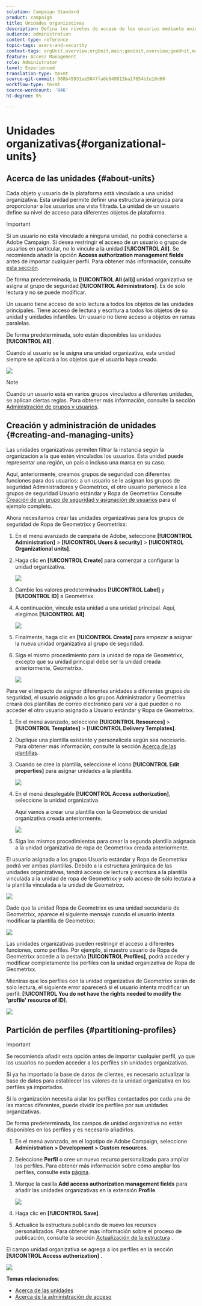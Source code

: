 ```yaml
---
solution: Campaign Standard
product: campaign
title: Unidades organizativas
description: Defina los niveles de acceso de los usuarios mediante unidades organizativas.
audience: administration
content-type: reference
topic-tags: users-and-security
context-tags: orgUnit,overview;orgUnit,main;geoUnit,overview;geoUnit,main
feature: Access Management
role: Administrator
level: Experienced
translation-type: tm+mt
source-git-commit: 088b49931ee5047fa6b949813ba17654b1e10d60
workflow-type: tm+mt
source-wordcount: '846'
ht-degree: 5%

---
```



# Unidades organizativas{#organizational-units}

## Acerca de las unidades {#about-units}

Cada objeto y usuario de la plataforma está vinculado a una unidad organizativa. Esta unidad permite definir una estructura jerárquica para proporcionar a los usuarios una vista filtrada. La unidad de un usuario define su nivel de acceso para diferentes objetos de plataforma.

>[!IMPORTANT]
>
>Si un usuario no está vinculado a ninguna unidad, no podrá conectarse a Adobe Campaign. Si desea restringir el acceso de un usuario o grupo de usuarios en particular, no lo vincule a la unidad **[!UICONTROL All]**. Se recomienda añadir la opción **Access authorization management fields** antes de importar cualquier perfil. Para obtener más información, consulte [esta sección](../../administration/using/organizational-units.md#partitioning-profiles).
>
>De forma predeterminada, la **[!UICONTROL All (all)]** unidad organizativa se asigna al grupo de seguridad **[!UICONTROL Administrators]**. Es de solo lectura y no se puede modificar.

Un usuario tiene acceso de solo lectura a todos los objetos de las unidades principales. Tiene acceso de lectura y escritura a todos los objetos de su unidad y unidades infantiles. Un usuario no tiene acceso a objetos en ramas paralelas.

De forma predeterminada, solo están disponibles las unidades **[!UICONTROL All]** .

Cuando al usuario se le asigna una unidad organizativa, esta unidad siempre se aplicará a los objetos que el usuario haya creado.

![](assets/user_management_2.png)

>[!NOTE]
>
>Cuando un usuario está en varios grupos vinculados a diferentes unidades, se aplican ciertas reglas. Para obtener más información, consulte la sección [Administración de grupos y usuarios](../../administration/using/managing-groups-and-users.md).

## Creación y administración de unidades {#creating-and-managing-units}

Las unidades organizativas permiten filtrar la instancia según la organización a la que estén vinculados los usuarios. Esta unidad puede representar una región, un país o incluso una marca en su caso.

Aquí, anteriormente, creamos grupos de seguridad con diferentes funciones para dos usuarios: a un usuario se le asignan los grupos de seguridad Administradores y Geometrixx, el otro usuario pertenece a los grupos de seguridad Usuario estándar y Ropa de Geometrixx Consulte [Creación de un grupo de seguridad y asignación de usuarios](../../administration/using/managing-groups-and-users.md#creating-a-security-group-and-assigning-users) para el ejemplo completo.

Ahora necesitamos crear las unidades organizativas para los grupos de seguridad de Ropa de Geometrixx y Geometrixx:

1. En el menú avanzado de campaña de Adobe, seleccione **[!UICONTROL Administration]** > **[!UICONTROL Users & security]** > **[!UICONTROL Organizational units]**.
1. Haga clic en **[!UICONTROL Create]** para comenzar a configurar la unidad organizativa.

   ![](assets/manage_units_1.png)

1. Cambie los valores predeterminados **[!UICONTROL Label]** y **[!UICONTROL ID]** a Geometrixx.
1. A continuación, vincule esta unidad a una unidad principal. Aquí, elegimos **[!UICONTROL All]**.

   ![](assets/manage_units_2.png)

1. Finalmente, haga clic en **[!UICONTROL Create]** para empezar a asignar la nueva unidad organizativa al grupo de seguridad.
1. Siga el mismo procedimiento para la unidad de ropa de Geometrixx, excepto que su unidad principal debe ser la unidad creada anteriormente, Geometrixx.

   ![](assets/manage_units_3.png)

Para ver el impacto de asignar diferentes unidades a diferentes grupos de seguridad, el usuario asignado a los grupos Administrador y Geometrixx creará dos plantillas de correo electrónico para ver a qué pueden o no acceder el otro usuario asignado a Usuario estándar y Ropa de Geometrixx.

1. En el menú avanzado, seleccione **[!UICONTROL Resources]** > **[!UICONTROL Templates]** > **[!UICONTROL Delivery Templates]**.
1. Duplique una plantilla existente y personalícela según sea necesario. Para obtener más información, consulte la sección [Acerca de las plantillas](../../start/using/marketing-activity-templates.md).
1. Cuando se cree la plantilla, seleccione el icono **[!UICONTROL Edit properties]** para asignar unidades a la plantilla.

   ![](assets/manage_units_6.png)

1. En el menú desplegable **[!UICONTROL Access authorization]**, seleccione la unidad organizativa.

   Aquí vamos a crear una plantilla con la Geometrixx de unidad organizativa creada anteriormente.

   ![](assets/manage_units_5.png)

1. Siga los mismos procedimientos para crear la segunda plantilla asignada a la unidad organizativa de ropa de Geometrixx creada anteriormente.

El usuario asignado a los grupos Usuario estándar y Ropa de Geometrixx podrá ver ambas plantillas. Debido a la estructura jerárquica de las unidades organizativas, tendrá acceso de lectura y escritura a la plantilla vinculada a la unidad de ropa de Geometrixx y solo acceso de sólo lectura a la plantilla vinculada a la unidad de Geometrixx.

![](assets/manage_units_7.png)

Dado que la unidad Ropa de Geometrixx es una unidad secundaria de Geometrixx, aparece el siguiente mensaje cuando el usuario intenta modificar la plantilla de Geometrixx:

![](assets/manage_units_8.png)

Las unidades organizativas pueden restringir el acceso a diferentes funciones, como perfiles. Por ejemplo, si nuestro usuario de Ropa de Geometrixx accede a la pestaña **[!UICONTROL Profiles]**, podrá acceder y modificar completamente los perfiles con la unidad organizativa de Ropa de Geometrixx.

Mientras que los perfiles con la unidad organizativa de Geometrixx serán de solo lectura, el siguiente error aparecerá si el usuario intenta modificar un perfil: **[!UICONTROL You do not have the rights needed to modify the 'profile' resource of ID]**.

![](assets/manage_units_10.png)

## Partición de perfiles {#partitioning-profiles}

>[!IMPORTANT]
>
>Se recomienda añadir esta opción antes de importar cualquier perfil, ya que los usuarios no pueden acceder a los perfiles sin unidades organizativas.
>
>Si ya ha importado la base de datos de clientes, es necesario actualizar la base de datos para establecer los valores de la unidad organizativa en los perfiles ya importados.

Si la organización necesita aislar los perfiles contactados por cada una de las marcas diferentes, puede dividir los perfiles por sus unidades organizativas.

De forma predeterminada, los campos de unidad organizativa no están disponibles en los perfiles y es necesario añadirlos.

1. En el menú avanzado, en el logotipo de Adobe Campaign, seleccione **Administration > Development > Custom resources**.
1. Seleccione **Perfil** o cree un nuevo recurso personalizado para ampliar los perfiles. Para obtener más información sobre cómo ampliar los perfiles, consulte esta [página](../../developing/using/extending-the-profile-resource-with-a-new-field.md#step-1--extend-the-profile-resource).
1. Marque la casilla **Add access authorization management fields** para añadir las unidades organizativas en la extensión **Profile**.

   ![](assets/user_management_9.png)

1. Haga clic en **[!UICONTROL Save]**.
1. Actualice la estructura publicando de nuevo los recursos personalizados. Para obtener más información sobre el proceso de publicación, consulte la sección [Actualización de la estructura](../../developing/using/updating-the-database-structure.md) .

El campo unidad organizativa se agrega a los perfiles en la sección **[!UICONTROL Access authorization]** .

![](assets/user_management_10.png)

**Temas relacionados**:

* [Acerca de las unidades](../../administration/using/organizational-units.md#about-units)
* [Acerca de la administración de acceso](../../administration/using/about-access-management.md)


